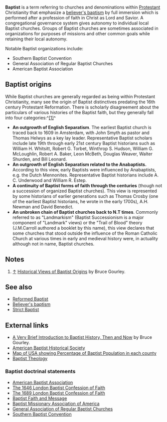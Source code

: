 **Baptist** is a term referring to churches and denominations
within [Protestant](Protestantism "Protestantism") Christianity
that emphasize a
[believer's baptism](Believer's_baptism "Believer's baptism") by
full immersion which is performed after a profession of faith in
Christ as Lord and Savior. A congregational governance system gives
autonomy to individual local Baptist churches. Groups of Baptist
churches are sometimes associated in organizations for purposes of
missions and other common goals while retaining their local
autonomy.

Notable Baptist organizations include:

-   Southern Baptist Convention
-   General Association of Regular Baptist Churches
-   American Baptist Association

## Baptist origins

While Baptist churches are generally regarded as being within
Protestant Christianity, many see the origin of Baptist
distinctives predating the 16th century Protestant Reformation.
There is scholarly disagreement about the particulars of various
histories of the Baptist faith, but they generally fall into four
categories:^[[1]](#note-0)^

-   **An outgrowth of English Separatism**. The earliest Baptist
    church is traced back to 1609 in Amsterdam, with John Smyth as
    pastor and Thomas Helwys as a key lay leader. Representative
    Baptist scholars include late 19th through early 21st century
    Baptist historians such as William H. Whitsitt, Robert G. Torbet,
    Winthrop S. Hudson, William G. McLoughlin, Robert A. Baker, Leon
    McBeth, Douglas Weaver, Walter Shurden, and Bill Leonard.
-   **An outgrowth of English Separatism related to the Anabaptists.**
    According to this view, early Baptists were influenced by
    Anabaptists, e.g. the Dutch Mennonites. Representative Baptist
    historians include A. C. Underwood and William R. Estep.
-   **A continuity of Baptist forms of faith through the centuries**
    (though not a succession of organized Baptist churches). This view
    is represented by some historians of earlier generations such as
    Thomas Crosby (one of the earliest Baptist historians, he wrote in
    the early 1700s), A.H. Newman and David Benedict.
-   **An unbroken chain of Baptist churches back to N.T times**.
    Commonly referred to as "Landmarkism" (Baptist Successionism is a
    major component of "Landmark" views) or the "Trail of Blood" theory
    (J.M.Carroll authored a booklet by this name), this view declares
    that some churches that stood outside the influence of the Roman
    Catholic Church at various times in early and medieval history
    were, in actuality although not in name, Baptist churches.




## Notes

1.  [↑](#ref-0)
    [Historical Views of Baptist Origins](http://www.yellowstone.net/baptist/history.htm#Views%20of%20Baptist%20Origins)
    by Bruce Gourley.

## See also

-   [Reformed Baptist](Reformed_Baptist "Reformed Baptist")
-   [Believer's baptism](Believer's_baptism "Believer's baptism")
-   [Strict Baptist](Strict_Baptist "Strict Baptist")

## External links

-   [A Very Brief Introduction to Baptist History, Then and Now](http://www.yellowstone.net/baptist/history.htm#Views%20of%20Baptist%20Origins)
    by Bruce Gourley.
-   [American Baptist Historical Society](http://www.abc-usa.org/abhs/)
-   [Map of USA showing Percentage of Baptist Population in each county](http://www.valpo.edu/geomet/pics/geo200/religion/baptist.gif)
-   [Baptist Theology](http://www.baptisttheology.org)

### Baptist doctrinal statements

-   [American Baptist Association](http://www.abaptist.org/general.html)
-   [The 1646 London Baptist Confession of Faith](http://www.solochristo.com/1646.htm)
-   [The 1689 London Baptist Confession of Faith](http://www.vor.org/truth/1689/1689bc00.html)
-   [Baptist Faith and Message](http://www.sbc.net/bfm/bfm2000.asp)
-   [Baptist Missionary Association of America](http://www.fortworthbaptistchurch.org/Visitors/BMAADoctrine.asp)
-   [General Association of Regular Baptist Churches](http://www.garbc.org/artfaith.php)
-   [Southern Baptist Convention](http://www.sbc.net/aboutus/basicbeliefs.asp)



